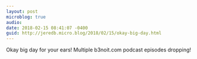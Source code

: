 ```yaml
---
layout: post
microblog: true
audio: 
date: 2018-02-15 08:41:07 -0400
guid: http://jeredb.micro.blog/2018/02/15/okay-big-day.html
---
```

Okay big day for your ears! Multiple b3noit.com podcast episodes dropping!
